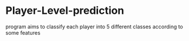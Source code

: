 # Player-Level-prediction
program aims to classify each player into 5 different classes according to some features 
